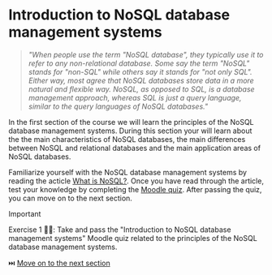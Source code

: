 # Introduction to NoSQL database management systems

> _"When people use the term "NoSQL database", they typically use it to refer to any non-relational database. Some say the term "NoSQL" stands for "non-SQL" while others say it stands for "not only SQL". Either way, most agree that NoSQL databases store data in a more natural and flexible way. NoSQL, as opposed to SQL, is a database management approach, whereas SQL is just a query language, similar to the query languages of NoSQL databases."_

In the first section of the course we will learn the principles of the NoSQL database management systems. During this section your will learn about the  the main characteristics of NoSQL databases, the main differences between NoSQL and relational databases and the main application areas of NoSQL databases.

Familiarize yourself with the NoSQL database management systems by reading the acticle [What is NoSQL?](https://www.mongodb.com/resources/basics/databases/nosql-explained). Once you have read through the article, test your knowledge by completing the [Moodle quiz](#TODO). After passing the quiz, you can move on to the next section.

> [!IMPORTANT]  
> Exercise 1 👨‍💻: Take and pass the "Introduction to NoSQL database management systems" Moodle quiz related to the principles of the NoSQL database management systems.

⏭️ [Move on to the next section](./2-mongo-introduction.md)

